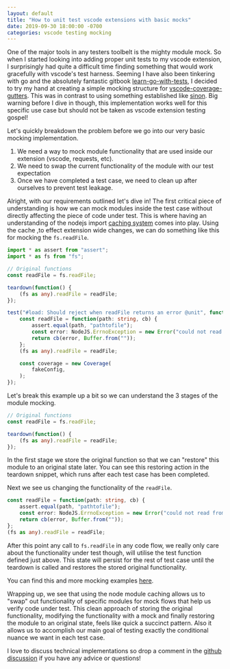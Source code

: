 ```yaml
---
layout: default
title: "How to unit test vscode extensions with basic mocks"
date: 2019-09-30 18:00:00 -0700
categories: vscode testing mocking
---
```


One of the major tools in any testers toolbelt is the mighty module mock. So when I started looking into adding proper unit tests to my vscode extension, I surprisingly had quite a difficult time finding something that would work gracefully with vscode's test harness. Seeming I have also been tinkering with go and the absolutely fantastic gitbook [learn-go-with-tests](https://quii.gitbook.io/learn-go-with-tests/), I decided to try my hand at creating a simple mocking structure for [vscode-coverage-gutters](https://github.com/ryanluker/vscode-coverage-gutters). This was in contrast to using something established like [sinon](https://sinonjs.org). Big warning before I dive in though, this implementation works well for this specific use case but should not be taken as vscode extension testing gospel!

Let's quickly breakdown the problem before we go into our very basic mocking implementation.
1) We need a way to mock module functionality that are used inside our extension (vscode, requests, etc).
2) We need to swap the current functionality of the module with our test expectation
3) Once we have completed a test case, we need to clean up after ourselves to prevent test leakage.

Alright, with our requirements outlined let's dive in! The first critical piece of understanding is how we can mock modules inside the test case without directly affecting the piece of code under test. This is where having an understanding of the nodejs import [caching system](https://nodejs.org/api/modules.html#modules_caching) comes into play. Using the cache ,to effect extension wide changes, we can do something like this for mocking the `fs.readFile`.

```ts
import * as assert from "assert";
import * as fs from "fs";

// Original functions
const readFile = fs.readFile;

teardown(function() {
    (fs as any).readFile = readFile;
});

test("#load: Should reject when readFile returns an error @unit", function(done) {
    const readFile = function(path: string, cb) {
        assert.equal(path, "pathtofile");
        const error: NodeJS.ErrnoException = new Error("could not read from fs");
        return cb(error, Buffer.from(""));
    };
    (fs as any).readFile = readFile;

    const coverage = new Coverage(
        fakeConfig,
    );
});
```

Let's break this example up a bit so we can understand the 3 stages of the module mocking.
```ts
// Original functions
const readFile = fs.readFile;

teardown(function() {
    (fs as any).readFile = readFile;
});
```
In the first stage we store the original function so that we can "restore" this module to an original state later. You can see this restoring action in the teardown snippet, which runs after each test case has been completed.

Next we see us changing the functionality of the `readFile`.
```ts
const readFile = function(path: string, cb) {
    assert.equal(path, "pathtofile");
    const error: NodeJS.ErrnoException = new Error("could not read from fs");
    return cb(error, Buffer.from(""));
};
(fs as any).readFile = readFile;
```
After this point any call to `fs.readFile` in any code flow, we really only care about the functionality under test though, will utilise the test function defined just above. This state will persist for the rest of test case until the teardown is called and restores the stored original functionality.

You can find this and more mocking examples [here](https://github.com/ryanluker/vscode-coverage-gutters/pull/218/files).

Wrapping up, we see that using the node module caching allows us to "swap" out functionality of specific modules for mock flows that help us verify code under test. This clean approach of storing the original functionality, modifying the functionality with a mock and finally restoring the module to an original state, feels like quick a succinct pattern. Also it allows us to accomplish our main goal of testing exactly the conditional nuance we want in each test case.

I love to discuss technical implementations so drop a comment in the [github discussion](https://github.com/ryanluker/ryanluker.github.io/issues/3) if you have any advice or questions!